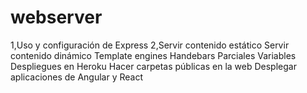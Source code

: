 # webserver

1,Uso y configuración de Express
2,Servir contenido estático
Servir contenido dinámico
Template engines
Handebars
Parciales
Variables
Despliegues en Heroku
Hacer carpetas públicas en la web
Desplegar aplicaciones de Angular y React

